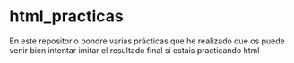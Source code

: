 # html_practicas

En este repositorio pondre varias prácticas que he realizado que os puede venir bien intentar imitar el resultado final si estais practicando html
